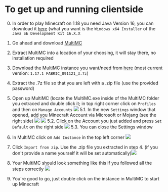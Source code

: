 # To get up and running clientside
0. In order to play Minecraft on 1.18 you need Java Version 16, you can download it [here](https://www.oracle.com/java/technologies/javase/jdk16-archive-downloads.html) (what you want is the `Windows x64 Installer` of the `Java SE Development Kit 16.X.X`
1. Go ahead and download [MultiMC](https://multimc.org/)
2. Extract MultiMC into a location of your choosing, it will stay there, no installation required
3. Download the MultiMC instance you want/need from [here](https://1drv.ms/u/s!AnRpVm46qqDNjdUy9MNKb798AQLBOg?e=OeDgn7) (most current version: `1.17.1 FABRIC_091121_3.7z`)
4. Extract the .7z file so that you are left with a .zip file (use the provided password)
5. Open up MultiMC (locate the MultiMC.exe inside of the MultiMC folder you extraced and double click it; in top right corner click on `Profiles` and then on `Manage Accounts` ![](https://i.imgur.com/eQQnwh7.png)
	5.1. In the new `Settings` window that opened, add you Minecraft Account via Microsoft or Mojang (see the right side) ![](https://i.imgur.com/g4Lb2hE.png) ![](https://i.imgur.com/hD9Xxbk.png)
	5.2. Click on the Account you just added and press `Set Default` on the right side ![](https://i.imgur.com/1wd86wH.png)
	5.3. You can close the Settings window
6. In MultiMC click on `Add Instance` in the top left corner ![](https://i.imgur.com/wYS9ZtP.png)
7. Click `Import from zip`. Use the .zip file you extracted in step 4. (if you don't provide a name yourself it will be set automatically)![](https://i.imgur.com/vZC9dVd.png)

9. Your MultiMC should look something like this if you followed all the steps correctly ![](https://i.imgur.com/0G5s1q7.png)
10. You're good to go, just double click on the instance in MultiMC to start up Minecraft
